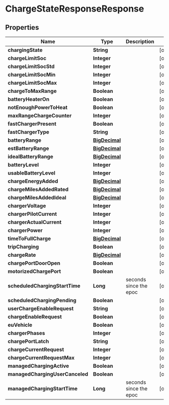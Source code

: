 
# ChargeStateResponseResponse

## Properties
Name | Type | Description | Notes
------------ | ------------- | ------------- | -------------
**chargingState** | **String** |  |  [optional]
**chargeLimitSoc** | **Integer** |  |  [optional]
**chargeLimitSocStd** | **Integer** |  |  [optional]
**chargeLimitSocMin** | **Integer** |  |  [optional]
**chargeLimitSocMax** | **Integer** |  |  [optional]
**chargeToMaxRange** | **Boolean** |  |  [optional]
**batteryHeaterOn** | **Boolean** |  |  [optional]
**notEnoughPowerToHeat** | **Boolean** |  |  [optional]
**maxRangeChargeCounter** | **Integer** |  |  [optional]
**fastChargerPresent** | **Boolean** |  |  [optional]
**fastChargerType** | **String** |  |  [optional]
**batteryRange** | [**BigDecimal**](BigDecimal.md) |  |  [optional]
**estBatteryRange** | [**BigDecimal**](BigDecimal.md) |  |  [optional]
**idealBatteryRange** | [**BigDecimal**](BigDecimal.md) |  |  [optional]
**batteryLevel** | **Integer** |  |  [optional]
**usableBatteryLevel** | **Integer** |  |  [optional]
**chargeEnergyAdded** | [**BigDecimal**](BigDecimal.md) |  |  [optional]
**chargeMilesAddedRated** | [**BigDecimal**](BigDecimal.md) |  |  [optional]
**chargeMilesAddedIdeal** | [**BigDecimal**](BigDecimal.md) |  |  [optional]
**chargerVoltage** | **Integer** |  |  [optional]
**chargerPilotCurrent** | **Integer** |  |  [optional]
**chargerActualCurrent** | **Integer** |  |  [optional]
**chargerPower** | **Integer** |  |  [optional]
**timeToFullCharge** | [**BigDecimal**](BigDecimal.md) |  |  [optional]
**tripCharging** | **Boolean** |  |  [optional]
**chargeRate** | [**BigDecimal**](BigDecimal.md) |  |  [optional]
**chargePortDoorOpen** | **Boolean** |  |  [optional]
**motorizedChargePort** | **Boolean** |  |  [optional]
**scheduledChargingStartTime** | **Long** | seconds since the epoc |  [optional]
**scheduledChargingPending** | **Boolean** |  |  [optional]
**userChargeEnableRequest** | **String** |  |  [optional]
**chargeEnableRequest** | **Boolean** |  |  [optional]
**euVehicle** | **Boolean** |  |  [optional]
**chargerPhases** | **Integer** |  |  [optional]
**chargePortLatch** | **String** |  |  [optional]
**chargeCurrentRequest** | **Integer** |  |  [optional]
**chargeCurrentRequestMax** | **Integer** |  |  [optional]
**managedChargingActive** | **Boolean** |  |  [optional]
**managedChargingUserCanceled** | **Boolean** |  |  [optional]
**managedChargingStartTime** | **Long** | seconds since the epoc |  [optional]




